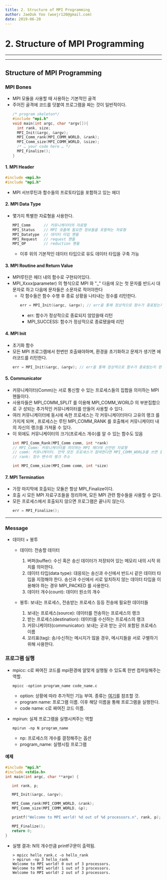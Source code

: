 ```yaml
---
title: 2. Structure of MPI Programming
author: JaeDuk Yoo (woejr120@gmail.com)  
date: 2019-06-28
---
```


# 2. Structure of MPI Programming
---
***
## Structure of MPI Programming
### MPI Bones
- MPI 모듈을 사용할 때 사용하는 기본적인 골격
- 주어진 골격에 코드를 덧붙여 프로그램을 짜는 것이 일반적이다.
  ```c
  /* program skeleton*/
  #include "mpi.h"
  void main(int argc, char *argv[]){
    int rank, size;
    MPI_Init(&argc, &argv);
    MPI_Comm_rank(MPI_COMM_WORLD, &rank);
    MPI_Comm_size(MPI_COMM_WORLD, &size);
    /* … your code here … */
    MPI_Finalize();
  }
  ```
#### 1. MPI Header
```c
#include <mpi.h>
#include "mpi.h"
```
- MPI 서브루틴과 함수들의 프로토타입을 포함하고 있는 헤더

#### 2. MPI Data Type
- 몇가지 특별한 자료형을 사용한다.
  ```c
  MPI_Comm      // 커뮤니케이터의 자료형
  MPI_Status    // MPI 호출에 필요한 정보들을 포함하는 자료형
  MPI_Datatype  // 데이터 타입 핸들
  MPI_Request   // request 핸들
  MPI_OP        // reduction 핸들
  ```
  - 이후 위의 기본적인 데이터 타입으로 유도 데이터 타입을 구축 가능

#### 3. MPI Routine and Return Value
- MPI루틴은 헤더 내의 함수로 구현되어있다.
- MPI_Xxxx(parameter) 의 형식으로 MPI 와 "_" 다음에 오는 첫 문자를 반드시 대
문자로 하고 다음에 문자들은 소문자로 적어야한다 
  - 각 함수들은 함수 수행 후 종료 상황을 나타내는 정수를 리턴한다. 
    ```c
    err = MPI_Init(&argc, &argv); // err을 통해 정상적으로 함수가 종료됬는지 판단할 수 있다. 
    ```
    - err: 함수가 정상적으로 종료되지 않았을때 리턴
    - MPI_SUCCESS: 함수가 정상적으로 종료됐을때 리턴


#### 4. MPI Init
- 초기화 함수
- 모든 MPI 프로그램에서 한번만 호출돼야하며, 환경을 초기화하고 문제가 생기면 에러코드를 리턴한다.
    ```c
    err = MPI_Init(&argc, &argv); // err을 통해 정상적으로 함수가 종료됬는지 판단할 수 있다. 
    ```

#### 5. Communicator
- 커뮤니케이터(Comm)는 서로 통신할 수 있는 프로세스들의 집합을 의미하는 MPI 핸들이다.
- 사용자들은 MPI_COMM_SPLIT 를 이용해 MPI_COMM_WORLD 의 부분집합으로 구
성되는 추가적인 커뮤니케이터를 만들어 사용할 수 있다.
- 여러 커뮤니케이터에 동시에 속한 프로세스는 각 커뮤니케이터마다 고유의 랭크
를 가지게 되며 , 프로세스는 루틴 MPI_COMM_RANK 를 호출해서 커뮤니케이터
내의 자신의 랭크를 가져올 수 있다.
- 이 외에도 커뮤니케이터의 크기(프로세스 개수)를 알 수 있는 함수도 있음
  ```c
  int MPI_Comm_Rank(MPI_Comm comm, int *rank)
  // MPI_Comm: 커뮤니케이터를 의미하는 MPI 헤더에 선언된 자료형
  // comm: 커뮤니케이터. 만약 모든 프로세스가 참여한다면 MPI_COMM_WORLD를 쓰면 된다.
  // rank: 정수 변수의 랭크 주소

  int MPI_Comm_size(MPI_Comm comm, int *size)
  ```

#### 7. MPI Termination
- 가장 마지막에 호출되는 모듈은 항상 MPI_Finalize이다.
- 호출 시 모든 MPI 자료구조들을 정리하며, 모든 MPI 관련 함수들을 사용할 수 없다.
- 모든 프로세스에서 호출되지 않으면 프로그램은 끝나지 않는다.
  ```c
  err = MPI_Finalize();
  ```
---
### Message
- 데이터 + 봉투
  - 데이터: 전송할 데이터
    1. 버퍼(buffer): 수신 혹은 송신 데이터가 저장되어 있는 메모리 내의 시작 위치를 의미한다.
    2. 데이터 타입(data type): 대응되는 송신과 수신에서 반드시 같은 데이터 타입을 지정해야 한다. 송신과 수신에서 서로 일치하지 않는 데이터 타입을 이용해야 하는 경우 MPI_PACKED 를 사용한다.
    3. 데이터 개수(count): 데이터 원소의 개수
  
  - 봉투: 보내는 프로세스, 전송받는 프로세스 등등 전송에 필요한 데이터들
    1. 보내는 프로세스(source): 데이터를 전송하는 프로세스의 랭크
    2. 받는 프로세스(destination): 데이터를 수신하는 프로세스의 랭크
    3. 커뮤니케이터(communicator): 보내는 곳과 받는 곳이 포함된 프로세스 이름
    4. 꼬리표(tag): 송/수신하는 메시지가 많을 경우, 메시지들을 서로 구별하기 위해 사용한다.

### 프로그램 실행
- mpicc: c로 짜여진 코드를 mpi환경에 알맞게 실행될 수 있도록 한번 컴파일해주는 역할.
  ```text
  mpicc -option program_name code_name.c
  ```
  - option: 상황에 따라 추가적인 기능 부여. 종류는 [여기](https://www.mpich.org/static/docs/v3.1.x/www1/mpicc.html)를 참조할 것.
  - program name: 프로그램 이름. 이후 해당 이름을 통해 프로그램을 실행한다.
  - code name: c로 짜여진 코드 이름. 

- mpirun: 실제 프로그램을 실행시켜주는 역할
  ```text
  mpirun -np N program_name
  ```
  - np: 프로세스의 개수를 결정해주는 옵션
  - program_name: 실행시킬 프로그램

#### 예제
```c
#include "mpi.h"
#include <stdio.h>
int main(int argc, char **argv) {

   int rank, p;

   MPI_Init(&argc, &argv);

   MPI_Comm_rank(MPI_COMM_WORLD, &rank);
   MPI_Comm_size(MPI_COMM_WORLD, &p);

   printf("Welcome to MPI world! %d out of %d processors.n", rank, p);

   MPI_Finalize();
   return 0;
}
```
  - 실행 결과: N의 개수만큼 printf구문이 출력됨.
    ```text
    > mpicc hello_rank.c -o hello_rank
    > mpirun -np 3 hello_rank
    Welcome to MPI world! 0 out of 3 processors.
    Welcome to MPI world! 1 out of 3 processors.
    Welcome to MPI world! 2 out of 3 processors.
    ```